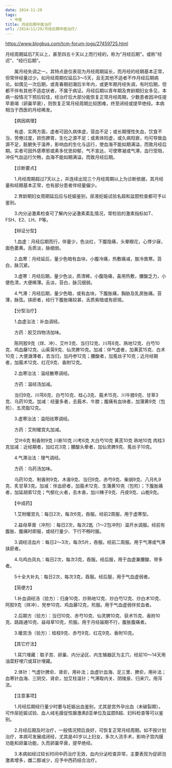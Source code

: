 ```yaml
---
date: 2014-11-29
tags:
  - 中医
title: 月经后期中医治疗
url: /2014/11/29/月经后期中医治疗/
---
```




https://www.blogbus.com/tcm-forum-logs/27459725.html



月经周期延后7天以上，甚至四五十天以上而行经的，称为"月经后期"。或称"经迟"、"经行后期"。

　　属月经失调之一。其特点是仅表现为月经周期延长，而月经的经期基本正常，但常伴经量过少。如月经周期仅延后3～5天，且无其他不适者不作月经后期病论。如偶见一次后期，或青春期初潮后半年内，或更年期月经失调，有时后期，但都不伴有其他不适症状者，不属于病证。月经后期以青年期及育龄期妇女多见，本病一般情况下预后较佳，经治疗后大部分能恢复正常月经周期，少数患者因冲任提早衰竭（卵巢早衰），则恢复正常月经周期比较困难，终至闭经或提早绝经。本病相当于西医的月经稀发。

　　【病因病理】

　　有虚、实两方面，虚者可因久病体虚，营血不足；或长期慢性失血，饮食不当，劳倦过度，损伤脾胃，生化之源不足；或素体阳虚，或久病阳衰，均可导致血源不足，脏腑失于温养，影响血的生化与运行，使血海不能如期满溢，而致月经后期。实者可因外感寒邪或素多忧思抑郁，气不宣达，可使寒凝或气滞，血行受阻，冲任气血运行欠畅，血海不能如期满溢，而致月经后期。

　　【诊断要点】

　　1.月经周期超过7天以上，并连续出现三个月经周期以上为诊断依据，其月经量和经期基本正常，也有部分患者伴经量偏少。

　　2.育龄期妇女周期延后应与妊娠鉴别，尿液妊娠试验名超和盆腔检查都可予以鉴别。

　　3.内分泌激素检查可了解内分泌激素紊乱情况，常检验的激素指标如T、FSH、E2、LH、P等。

　　【辩证分型】

　　1.血虚：月经后期而行，伴量少，色淡红，下腹隐痛，头晕眼花，心悸少寐，面色萎黄。舌质淡，脉细弱。

　　2.血寒：月经延后，量少色暗有血块，小腹冷痛，热敷痛减，肢冷畏寒。苔白，脉沉紧。

　　3.虚寒：月经后期，量少色淡，质清稀，小腹隐痛，喜用热敷，腰酸乏力，小便色清，大便稀薄。舌淡，苔白，脉沉细弱。

　　4.气滞：月经后期，量少色暗，或有血块，下腹胀痛，胸胁及乳房胀痛。苔薄，脉弦。挟瘀者，经行下腹胀痛较甚，舌质紫暗或有瘀斑。

　　【分型治疗】

　　1.血虚治法：补血调经。

　　方药：胶艾四物汤加味。

　　陈阿胶9克（烊、冲）、艾叶3克、当归12克、川芎6克、熟地12克、白芍10克、鸡血藤12克、山茱萸9克、仙灵脾10克。加减：伴气虚者，加黄芪15克、白术10克；大便溏薄者，去当归，加丹参12克；腰酸者，加菟丝子10克；近月经期者，加莪术12克、红花9克、香附12克。

　　2.血寒治法：温经散寒调经。

　　方药：温经汤加减。

　　当归9克、川芎6克、白芍10克、桂心3克、莪术15克、川牛膝9克、甘草3克、乌药10克。加减：经量多者，去莪术、牛膝；腹痛有血块者，加蒲黄9克（包煎）、五灵脂12克。

　　3.虚寒治法：温阳祛寒调经。

　　方药：艾附暖宫丸加减。

　　艾叶6克 制香附9克 川断10克 川考6克 大白芍10克 黄芪10克 熟地10克
肉桂3克加减：近经期者，加红花3克；腰酸头晕者，加仙灵脾9克、菟丝子10克。

　　4.气滞治法：理气调经。

　　方药：乌药汤加味。

　　乌药10克、制香附9克、木香9克、当归9克、赤芍9克、柴胡9克、八月札9克、炙甘草3克。加减：伴血瘀者，加莪术12克、生蒲黄10克（包煎）；下腹胀痛者，加延胡索12克；气郁化火者，去木香，加川楝子9克、丹皮9克、山栀9克。

　　【中成药】

　　1.艾附暖宫丸：每日2次，每次6克，吞服。经前2周服，用于虚寒型。

　　2.益母草膏（冲剂）：每日2次，每次2匙（1～2包冲剂）温开水调服。经前有腹胀、腹痛时即服，或经行量少、下行不畅时服。

　　3.调经活血片：每日2～3次，每次5片，吞服。经前二周服。用于气滞或气滞挟瘀者。

　　4.乌鸡白凤丸：每日2次，每次3克，吞服。经后服，用于血虚兼腰酸、带多者。

　　5十全大补丸：每日2次，每次3克，吞服。经后服，用于气血虚弱者。

　　【简便方】

　　1.补血调经汤（验方）：归身10克、炒熟地12克、炒白芍12克、炒白术10克、阿胶9克（烊冲）、党参10克、鸡血藤12克，煎服。用于气血虚弱伴贫血者。

　　2.后期方（验方）：当归10克、赤芍10克、仙灵脾10克、获术15克、香附10克、路路通10克、益母草10克，煎服。用于月经届期不行，腹胀腹痛者。

　　3.暖宫汤（验方）：桂枝9克、赤芍9克、红花9克、香附10克。

　　【其它疗法】

　　1.耳穴埋藏：取子宫、卵巢、内分泌区、内生殖器区为主穴，经前10～14天用油菜籽埋穴或耳针埋藏。

　　2.体针：气虚针脾俞、肾俞，用补法；血虚针血海、足三里、脾俞，用补法；血寒针血海、三阴交、肾俞，加艾柱温针；气滞取内关、阴陵泉、归来穴，用泻法。

　　【注意事项】

　　1.月经后期经行量少时要与妊娠出血鉴别，尤其是宫外孕出血（未破裂期）。可作尿妊娠试验、血人绒毛膜促性腺激素β亚单位及盆腔B超、妇科检查等可以鉴别。

　　2.月经后期及时治疗，一般情况预后良好，可恢复正常月经周期。如不按计划治疗，本病可发展成闭经，尤其是40岁以上妇女，多次人流手术，影响子宫内膜功能和卵巢功能，久而卵巢早衰，提早绝经。

　　3.本病如经过较长时间中药治疗无效，血内分泌检查异常，主要表现为促卵泡激素增多，雌二醇减少，应予中西药结合治疗。


